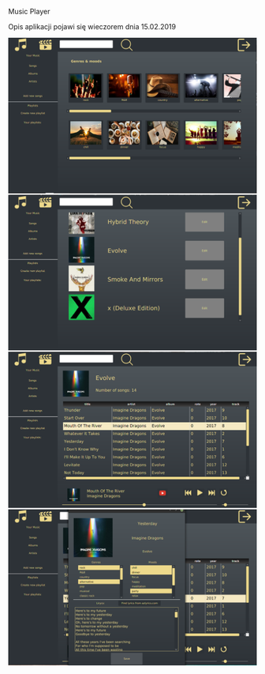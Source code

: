 Music Player

Opis aplikacji pojawi się wieczorem dnia 15.02.2019


![Image description](https://github.com/DanielVeB/Player/blob/master/src/main/resources/screenshots/1.png)
![Image description](https://github.com/DanielVeB/Player/blob/master/src/main/resources/screenshots/2.png)
![Image description](https://github.com/DanielVeB/Player/blob/master/src/main/resources/screenshots/3.png)
![Image description](https://github.com/DanielVeB/Player/blob/master/src/main/resources/screenshots/4.png)

